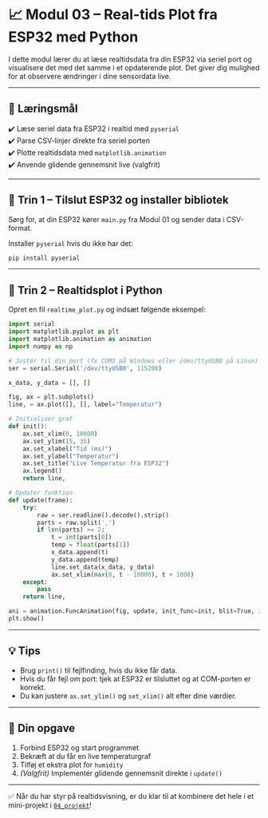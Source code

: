 # 📈 Modul 03 – Real-tids Plot fra ESP32 med Python

I dette modul lærer du at læse realtidsdata fra din ESP32 via seriel port og visualisere det med det samme i et opdaterende plot. Det giver dig mulighed for at observere ændringer i dine sensordata live.

---

## 🎯 Læringsmål

✔️ Læse seriel data fra ESP32 i realtid med `pyserial`  
✔️ Parse CSV-linjer direkte fra seriel porten  
✔️ Plotte realtidsdata med `matplotlib.animation`  
✔️ Anvende glidende gennemsnit live (valgfrit)

---

## 🔧 Trin 1 – Tilslut ESP32 og installer bibliotek

Sørg for, at din ESP32 kører `main.py` fra Modul 01 og sender data i CSV-format.

Installer `pyserial` hvis du ikke har det:
```bash
pip install pyserial
```

---

## 🧪 Trin 2 – Realtidsplot i Python

Opret en fil `realtime_plot.py` og indsæt følgende eksempel:

```python
import serial
import matplotlib.pyplot as plt
import matplotlib.animation as animation
import numpy as np

# Justér til din port (fx COM3 på Windows eller /dev/ttyUSB0 på Linux)
ser = serial.Serial('/dev/ttyUSB0', 115200)

x_data, y_data = [], []

fig, ax = plt.subplots()
line, = ax.plot([], [], label="Temperatur")

# Initialiser graf
def init():
    ax.set_xlim(0, 10000)
    ax.set_ylim(15, 35)
    ax.set_xlabel("Tid (ms)")
    ax.set_ylabel("Temperatur")
    ax.set_title("Live Temperatur fra ESP32")
    ax.legend()
    return line,

# Opdater funktion
def update(frame):
    try:
        raw = ser.readline().decode().strip()
        parts = raw.split(',')
        if len(parts) >= 2:
            t = int(parts[0])
            temp = float(parts[1])
            x_data.append(t)
            y_data.append(temp)
            line.set_data(x_data, y_data)
            ax.set_xlim(max(0, t - 10000), t + 1000)
    except:
        pass
    return line,

ani = animation.FuncAnimation(fig, update, init_func=init, blit=True, interval=200)
plt.show()
```

---

## 💡 Tips

- Brug `print()` til fejlfinding, hvis du ikke får data.
- Hvis du får fejl om port: tjek at ESP32 er tilsluttet og at COM-porten er korrekt.
- Du kan justere `ax.set_ylim()` og `set_xlim()` alt efter dine værdier.

---

## 🔁 Din opgave

1. Forbind ESP32 og start programmet  
2. Bekræft at du får en live temperaturgraf  
3. Tilføj et ekstra plot for `humidity`  
4. *(Valgfrit)* Implementér glidende gennemsnit direkte i `update()`

---

✅ Når du har styr på realtidsvisning, er du klar til at kombinere det hele i et mini-projekt i [`04_projekt`](../04_projekt/)!

